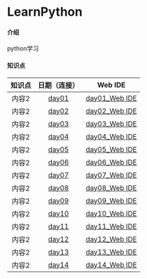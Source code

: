 # LearnPython

#### 介绍
python学习


#### 知识点


| 知识点 | 日期（连接） | Web IDE |   
| :---: | :---: | :---: | 
| 内容2 | [day01](https://gitee.com/liyan_gitee/LearnPython/blob/master/day01/课上笔记.txt) | [day01_Web IDE](https://gitee.com/-/ide/project/liyan_gitee/LearnPython/edit/master/-/day01/课上笔记.txt)  |
| 内容2 | [day02](https://gitee.com/liyan_gitee/LearnPython/blob/master/day02/01%20今日内容大纲) | [day02_Web IDE](https://gitee.com/-/ide/project/liyan_gitee/LearnPython/edit/master/-/day01/课上笔记.txt)  |
| 内容2 | [day03](https://gitee.com/liyan_gitee/LearnPython/blob/master/day03/01%20今日内容讲解) | [day03_Web IDE](https://gitee.com/-/ide/project/liyan_gitee/LearnPython/edit/master/-/day01/课上笔记.txt)  |
| 内容2 | [day04](https://gitee.com/liyan_gitee/LearnPython/blob/master/day04/01%20昨日内容回顾) | [day04_Web IDE](https://gitee.com/-/ide/project/liyan_gitee/LearnPython/edit/master/-/day01/课上笔记.txt)  |
| 内容2 | [day05](https://gitee.com/liyan_gitee/LearnPython/blob/master/day05/01%20今日内容大纲) | [day05_Web IDE](https://gitee.com/-/ide/project/liyan_gitee/LearnPython/edit/master/-/day01/课上笔记.txt)  |
| 内容2 | [day06](https://gitee.com/liyan_gitee/LearnPython/blob/master/day06/01%20今日内容大纲) | [day06_Web IDE](https://gitee.com/-/ide/project/liyan_gitee/LearnPython/edit/master/-/day01/课上笔记.txt)  |
| 内容2 | [day07](https://gitee.com/liyan_gitee/LearnPython/blob/master/day07/01%20今日内容大纲) | [day07_Web IDE](https://gitee.com/-/ide/project/liyan_gitee/LearnPython/edit/master/-/day01/课上笔记.txt)  |
| 内容2 | [day08](https://gitee.com/liyan_gitee/LearnPython/blob/master/day08/01%20昨日内容回顾) | [day08_Web IDE](https://gitee.com/-/ide/project/liyan_gitee/LearnPython/edit/master/-/day01/课上笔记.txt)  |
| 内容2 | [day09](https://gitee.com/liyan_gitee/LearnPython/blob/master/day09/01%20今日内容大纲) | [day09_Web IDE](https://gitee.com/-/ide/project/liyan_gitee/LearnPython/edit/master/-/day01/课上笔记.txt)  |
| 内容2 | [day10](https://gitee.com/liyan_gitee/LearnPython/blob/master/day10/01%20今日内容大纲) | [day10_Web IDE](https://gitee.com/-/ide/project/liyan_gitee/LearnPython/edit/master/-/day01/课上笔记.txt)  |
| 内容2 | [day11](https://gitee.com/liyan_gitee/LearnPython/blob/master/day11/01%20今日内容大纲) | [day11_Web IDE](https://gitee.com/-/ide/project/liyan_gitee/LearnPython/edit/master/-/day01/课上笔记.txt)  |
| 内容2 | [day12](https://gitee.com/liyan_gitee/LearnPython/blob/master/day12/01%20今日内容大纲) | [day12_Web IDE](https://gitee.com/-/ide/project/liyan_gitee/LearnPython/edit/master/-/day01/课上笔记.txt)  |
| 内容2 | [day13](https://gitee.com/liyan_gitee/LearnPython/blob/master/day13/01%20今日内容大纲) | [day13_Web IDE](https://gitee.com/-/ide/project/liyan_gitee/LearnPython/edit/master/-/day01/课上笔记.txt)  |
| 内容2 | [day14](https://gitee.com/liyan_gitee/LearnPython/blob/master/day14/01%20今日内容大纲) | [day14_Web IDE](https://gitee.com/-/ide/project/liyan_gitee/LearnPython/edit/master/-/day01/课上笔记.txt)  |
